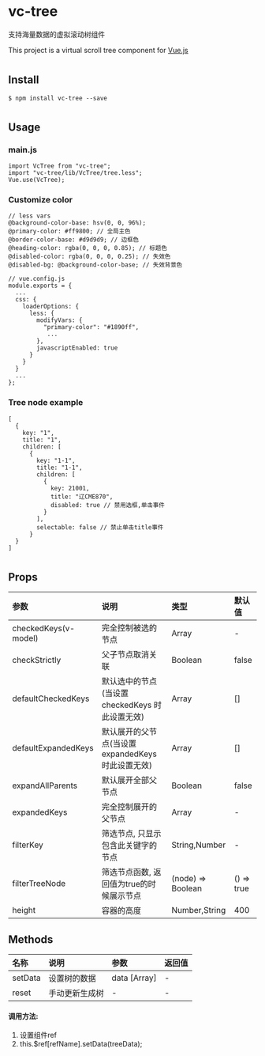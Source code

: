 # vc-tree

支持海量数据的虚拟滚动树组件

This project is a virtual scroll tree component for [Vue.js](http://vuejs.org)
#
## Install

```
$ npm install vc-tree --save
```

#
## Usage

### main.js
```
import VcTree from "vc-tree";
import "vc-tree/lib/VcTree/tree.less";
Vue.use(VcTree);
```

### Customize color

```
// less vars
@background-color-base: hsv(0, 0, 96%);
@primary-color: #ff9800; // 全局主色
@border-color-base: #d9d9d9; // 边框色
@heading-color: rgba(0, 0, 0, 0.85); // 标题色
@disabled-color: rgba(0, 0, 0, 0.25); // 失效色
@disabled-bg: @background-color-base; // 失效背景色

// vue.config.js
module.exports = {
  ...
  css: {
    loaderOptions: {
      less: {
        modifyVars: {
          "primary-color": "#1890ff",
           ...
        },
        javascriptEnabled: true
      }
    }
  }
  ...
};
```

### Tree node example

```
[
  {
    key: "1",
    title: "1",
    children: [
      {
        key: "1-1",
        title: "1-1",
        children: [
          { 
            key: 21001, 
            title: "辽CME870", 
            disabled: true // 禁用选框,单击事件
          }
        ],
        selectable: false // 禁止单击title事件
      }
  }
]
```

#
## Props

|参数|说明|类型|默认值|
|:----|:----|:----|:----|
|checkedKeys(v-model)|完全控制被选的节点|Array|-|
|checkStrictly|父子节点取消关联|Boolean|false|
|defaultCheckedKeys|默认选中的节点 (当设置 checkedKeys 时此设置无效)|Array|[]|
|defaultExpandedKeys|默认展开的父节点(当设置 expandedKeys 时此设置无效)|Array|[]|
|expandAllParents|默认展开全部父节点|Boolean|false|
|expandedKeys|完全控制展开的父节点|Array|-|
|filterKey|筛选节点, 只显示包含此关键字的节点|String,Number|-|
|filterTreeNode|筛选节点函数, 返回值为true的时候展示节点|(node) => Boolean|() => true|
|height|容器的高度|Number,String|400|


## Methods
|名称|说明|参数|返回值|
|:----|:----|:----|:----|
|setData|设置树的数据 |data \[Array\]|-|
|reset|手动更新生成树|-|-|

#### 调用方法: 
1. 设置组件ref
2. this.$ref[refName].setData(treeData);
